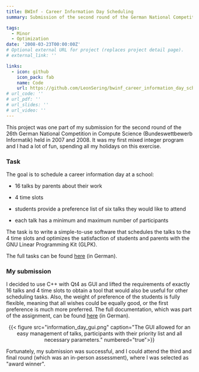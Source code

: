 ```yaml
---
title: BWInf - Career Information Day Scheduling
summary: Submission of the second round of the German National Competition in Computer Science in 2007/2008.

tags:
  - Minor
  - Optimization
date: '2008-03-23T00:00:00Z'
# Optional external URL for project (replaces project detail page).
# external_link: ''

links:
  - icon: github
    icon_pack: fab
    name: Code
    url: https://github.com/LeonSering/bwinf_career_information_day_scheduling
# url_code: ''
# url_pdf: ''
# url_slides: ''
# url_video: ''
---
```

This project was one part of my submission for the second round of the 26th German National Competition in Compute Science (Bundeswettbewerb Informatik) held in 2007 and 2008. It was my first mixed integer program and I had a lot of fun, spending all my holidays on this exercise.

### Task

The goal is to schedule a career information day at a school:

- 16 talks by parents about their work

- 4 time slots

- students provide a preference list of six talks they would like to attend

- each talk has a minimum and maximum number of participants

The task is to write a simple-to-use software that schedules the talks to the 4 time slots and optimizes the satisfaction of students and parents with the GNU Linear Programming Kit (GLPK).

The full tasks can be found [here](Aufgabenstellung.pdf) (in German).

### My submission

I decided to use C++ with Qt4 as GUI and lifted the requirements of exactly 16 talks and 4 time slots to obtain a tool that would also 
be useful for other scheduling tasks. Also, the weight of preference of the students is fully flexible, meaning that all wishes could 
be equally good, or the first preference is much more preferred. The full documentation, which was part of the assignment, can be 
found [here](Dokumentation_Informationstag.pdf) (in German).

<center>{{< figure src="information_day_gui.png" caption="The GUI allowed for an easy management of talks, participants with their priority list and all necessary parameters." numbered="true">}}</center>


Fortunately, my submission was successful, and I could attend the third and final round (which was an in-person assessment), where I was selected as "award winner".
